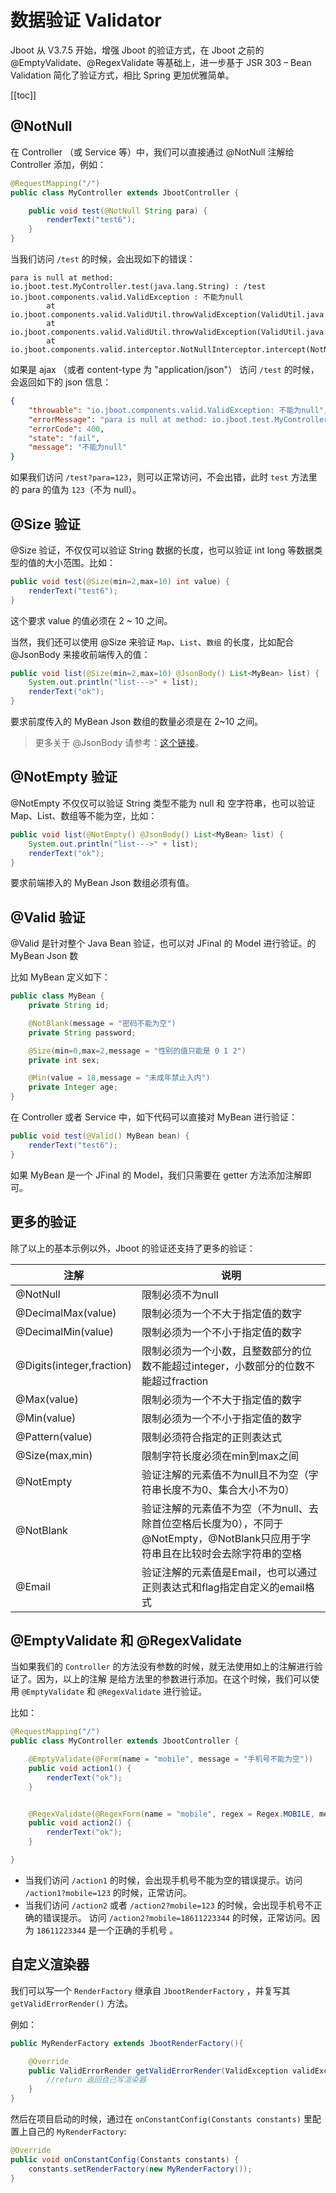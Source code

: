 # 数据验证 Validator 

Jboot 从 V3.7.5 开始，增强 Jboot  的验证方式，在 Jboot 之前的 @EmptyValidate、@RegexValidate 等基础上，进一步基于 JSR 303 – Bean Validation 简化了验证方式，相比 Spring 更加优雅简单。

[[toc]]

## @NotNull

在 Controller （或 Service 等）中，我们可以直接通过 @NotNull 注解给 Controller 添加，例如：

```java
@RequestMapping("/")
public class MyController extends JbootController {

    public void test(@NotNull String para) {
        renderText("test6");
    }
}
```

当我们访问 `/test` 的时候，会出现如下的错误：

```
para is null at method: io.jboot.test.MyController.test(java.lang.String) : /test
io.jboot.components.valid.ValidException : 不能为null
        at io.jboot.components.valid.ValidUtil.throwValidException(ValidUtil.java:59)
        at io.jboot.components.valid.ValidUtil.throwValidException(ValidUtil.java:50)
        at io.jboot.components.valid.interceptor.NotNullInterceptor.intercept(NotNullInterceptor.java:36)
```

如果是 ajax （或者 content-type 为 "application/json"） 访问 `/test` 的时候，会返回如下的 json 信息：

```json
{
    "throwable": "io.jboot.components.valid.ValidException: 不能为null",
    "errorMessage": "para is null at method: io.jboot.test.MyController.test(java.lang.String)",
    "errorCode": 400,
    "state": "fail",
    "message": "不能为null"
}
```

如果我们访问 `/test?para=123`，则可以正常访问，不会出错，此时 `test` 方法里的 para 的值为 `123`（不为 null）。

## @Size 验证

@Size 验证，不仅仅可以验证 String 数据的长度，也可以验证 int long 等数据类型的值的大小范围。比如：

```java
public void test(@Size(min=2,max=10) int value) {
    renderText("test6");
}
```

这个要求 value 的值必须在 2 ~ 10 之间。


当然，我们还可以使用 @Size 来验证 `Map`、`List`、`数组` 的长度，比如配合 @JsonBody 来接收前端传入的值：

```java
public void list(@Size(min=2,max=10) @JsonBody() List<MyBean> list) {        
    System.out.println("list--->" + list);        
    renderText("ok");
}
```

要求前度传入的 MyBean Json 数组的数量必须是在 2~10 之间。

> 更多关于 @JsonBody 请参考：[这个链接](./json.md)。

## @NotEmpty 验证

@NotEmpty 不仅仅可以验证 String 类型不能为 null 和 空字符串，也可以验证 Map、List、数组等不能为空，比如：

```java
public void list(@NotEmpty() @JsonBody() List<MyBean> list) {        
    System.out.println("list--->" + list);        
    renderText("ok");
}
```

要求前端掺入的 MyBean Json 数组必须有值。

## @Valid 验证
@Valid 是针对整个 Java Bean 验证，也可以对 JFinal 的 Model 进行验证。的 MyBean Json 数

比如 MyBean 定义如下：

```java
public class MyBean {
    private String id;

    @NotBlank(message = "密码不能为空")
    private String password;

    @Size(min=0,max=2,message = "性别的值只能是 0 1 2")
    private int sex;

    @Min(value = 18,message = "未成年禁止入内")  
    private Integer age; 
}
```

在 Controller 或者 Service 中，如下代码可以直接对 MyBean 进行验证：

```java
public void test(@Valid() MyBean bean) {
    renderText("test6");
}
```

如果 MyBean 是一个 JFinal 的 Model，我们只需要在 getter 方法添加注解即可。

## 更多的验证
除了以上的基本示例以外，Jboot 的验证还支持了更多的验证：

| 注解   | 说明  |
|  ----  | ----  |
| @NotNull  | 	限制必须不为null |
| @DecimalMax(value)  | 	限制必须为一个不大于指定值的数字 |
| @DecimalMin(value)  | 	限制必须为一个不小于指定值的数字 |
| @Digits(integer,fraction)	  | 限制必须为一个小数，且整数部分的位数不能超过integer，小数部分的位数不能超过fraction |
| @Max(value)	  | 限制必须为一个不大于指定值的数字 |
| @Min(value)	  | 限制必须为一个不小于指定值的数字 |
| @Pattern(value)  | 	限制必须符合指定的正则表达式 |
| @Size(max,min)  | 	限制字符长度必须在min到max之间 |
| @NotEmpty  | 	验证注解的元素值不为null且不为空（字符串长度不为0、集合大小不为0） |
| @NotBlank	  | 验证注解的元素值不为空（不为null、去除首位空格后长度为0），不同于@NotEmpty，@NotBlank只应用于字符串且在比较时会去除字符串的空格 |
| @Email  | 	验证注解的元素值是Email，也可以通过正则表达式和flag指定自定义的email格式 |

##  @EmptyValidate 和 @RegexValidate 

当如果我们的 `Controller` 的方法没有参数的时候，就无法使用如上的注解进行验证了。因为，以上的注解
是给方法里的参数进行添加。在这个时候，我们可以使用 `@EmptyValidate` 和 `@RegexValidate` 进行验证。

比如：

```java
@RequestMapping("/")
public class MyController extends JbootController {

    @EmptyValidate(@Form(name = "mobile", message = "手机号不能为空"))
    public void action1() {
        renderText("ok");
    }


    @RegexValidate(@RegexForm(name = "mobile", regex = Regex.MOBILE, message= "您输入的不是手机号"))
    public void action2() {
        renderText("ok");
    }

}
```

- 当我们访问 `/action1` 的时候，会出现手机号不能为空的错误提示。访问 `/action1?mobile=123` 的时候，正常访问。
- 当我们访问 `/action2` 或者 `/action2?mobile=123`  的时候，会出现手机号不正确的错误提示。
  访问 `/action2?mobile=18611223344` 的时候，正常访问。因为 `18611223344` 是一个正确的手机号 。

## 自定义渲染器

   我们可以写一个 `RenderFactory` 继承自 `JbootRenderFactory` ，并复写其 `getValidErrorRender()` 方法。

   例如：

```java
public MyRenderFactory extends JbootRenderFactory(){

    @Override
    public ValidErrorRender getValidErrorRender(ValidException validException){
        //return 返回自己写渲染器
    }
}
```

然后在项目启动的时候，通过在 `onConstantConfig(Constants constants)` 里配置上自己的 `MyRenderFactory`:

```java
@Override
public void onConstantConfig(Constants constants) {
    constants.setRenderFactory(new MyRenderFactory());
}
 
```